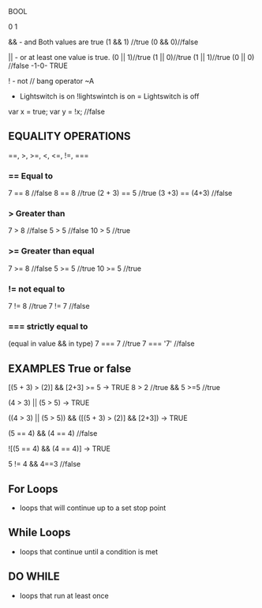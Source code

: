 BOOL

0
1

&& - and
Both values are true
(1 && 1) //true
(0 && 0)//false


|| - or
at least one value is true. 
(0 || 1)//true 
(1 || 0)//true
(1 || 1)//true
(0 || 0) //false
-1-0- TRUE

! - not // bang operator ~A
* Lightswitch is on
!lightswintch is on = Lightswitch is off

var x = true;
var y = !x; //false


## EQUALITY OPERATIONS
==, >, >=, <, <=, !=, ===

### == Equal to
7 == 8 //false 
8 == 8 //true 
(2 + 3) == 5 //true
(3 +3) == (4+3) //false

### > Greater than
7 > 8 //false
5 > 5 //false
10 > 5 //true 

### >= Greater than equal
7 >= 8 //false
5 >= 5 //true
10 >= 5 //true

### != not equal to
7 != 8 //true
7 != 7 //false 


### === strictly equal to
(equal in value && in type)
7 === 7 //true
7 === '7' //false



## EXAMPLES True or false

[(5 + 3) > (2)] && [2+3] >= 5 -> TRUE
    8 > 2 //true  &&  5 >=5 //true

(4 > 3) || (5 > 5) -> TRUE

((4 > 3) || (5 > 5)) && ([(5 + 3) > (2)] && [2+3])  -> TRUE

(5 == 4) && (4 == 4) //false

![(5 == 4) && (4 == 4)] -> TRUE

5 != 4 && 4==3 //false


## For Loops
- loops that will continue up to a set stop point


## While Loops
- loops that continue until a condition is met

## DO WHILE
- loops that run at least once